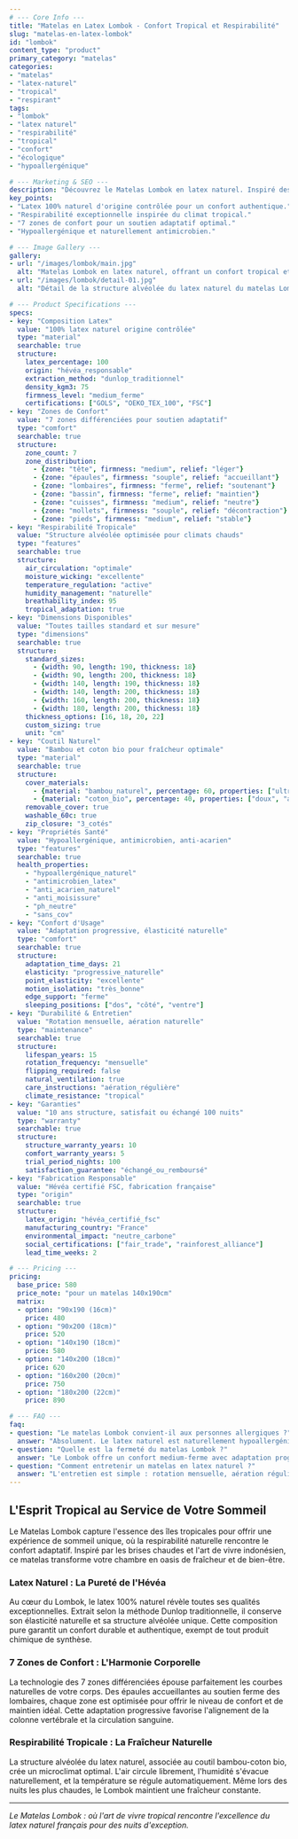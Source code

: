 ```yaml
---
# --- Core Info ---
title: "Matelas en Latex Lombok - Confort Tropical et Respirabilité"
slug: "matelas-en-latex-lombok"
id: "lombok"
content_type: "product"
primary_category: "matelas"
categories:
- "matelas"
- "latex-naturel"
- "tropical"
- "respirant"
tags:
- "lombok"
- "latex naturel"
- "respirabilité"
- "tropical"
- "confort"
- "écologique"
- "hypoallergénique"

# --- Marketing & SEO ---
description: "Découvrez le Matelas Lombok en latex naturel. Inspiré des îles tropicales, il offre une respirabilité exceptionnelle et un confort adaptatif pour un sommeil réparateur."
key_points:
- "Latex 100% naturel d'origine contrôlée pour un confort authentique."
- "Respirabilité exceptionnelle inspirée du climat tropical."
- "7 zones de confort pour un soutien adaptatif optimal."
- "Hypoallergénique et naturellement antimicrobien."

# --- Image Gallery ---
gallery:
- url: "/images/lombok/main.jpg"
  alt: "Matelas Lombok en latex naturel, offrant un confort tropical et respirant."
- url: "/images/lombok/detail-01.jpg"
  alt: "Détail de la structure alvéolée du latex naturel du matelas Lombok."

# --- Product Specifications ---
specs:
- key: "Composition Latex"
  value: "100% latex naturel origine contrôlée"
  type: "material"
  searchable: true
  structure:
    latex_percentage: 100
    origin: "hévéa_responsable"
    extraction_method: "dunlop_traditionnel"
    density_kgm3: 75
    firmness_level: "medium_ferme"
    certifications: ["GOLS", "OEKO_TEX_100", "FSC"]
- key: "Zones de Confort"
  value: "7 zones différenciées pour soutien adaptatif"
  type: "comfort"
  searchable: true
  structure:
    zone_count: 7
    zone_distribution:
      - {zone: "tête", firmness: "medium", relief: "léger"}
      - {zone: "épaules", firmness: "souple", relief: "accueillant"}
      - {zone: "lombaires", firmness: "ferme", relief: "soutenant"}
      - {zone: "bassin", firmness: "ferme", relief: "maintien"}
      - {zone: "cuisses", firmness: "medium", relief: "neutre"}
      - {zone: "mollets", firmness: "souple", relief: "décontraction"}
      - {zone: "pieds", firmness: "medium", relief: "stable"}
- key: "Respirabilité Tropicale"
  value: "Structure alvéolée optimisée pour climats chauds"
  type: "features"
  searchable: true
  structure:
    air_circulation: "optimale"
    moisture_wicking: "excellente"
    temperature_regulation: "active"
    humidity_management: "naturelle"
    breathability_index: 95
    tropical_adaptation: true
- key: "Dimensions Disponibles"
  value: "Toutes tailles standard et sur mesure"
  type: "dimensions"
  searchable: true
  structure:
    standard_sizes:
      - {width: 90, length: 190, thickness: 18}
      - {width: 90, length: 200, thickness: 18}
      - {width: 140, length: 190, thickness: 18}
      - {width: 140, length: 200, thickness: 18}
      - {width: 160, length: 200, thickness: 18}
      - {width: 180, length: 200, thickness: 18}
    thickness_options: [16, 18, 20, 22]
    custom_sizing: true
    unit: "cm"
- key: "Coutil Naturel"
  value: "Bambou et coton bio pour fraîcheur optimale"
  type: "material"
  searchable: true
  structure:
    cover_materials:
      - {material: "bambou_naturel", percentage: 60, properties: ["ultra_respirant", "antimicrobien", "thermorégulant"]}
      - {material: "coton_bio", percentage: 40, properties: ["doux", "absorbant", "hypoallergénique"]}
    removable_cover: true
    washable_60c: true
    zip_closure: "3_cotés"
- key: "Propriétés Santé"
  value: "Hypoallergénique, antimicrobien, anti-acarien"
  type: "features"
  searchable: true
  health_properties:
    - "hypoallergénique_naturel"
    - "antimicrobien_latex"
    - "anti_acarien_naturel"
    - "anti_moisissure"
    - "ph_neutre"
    - "sans_cov"
- key: "Confort d'Usage"
  value: "Adaptation progressive, élasticité naturelle"
  type: "comfort"
  searchable: true
  structure:
    adaptation_time_days: 21
    elasticity: "progressive_naturelle"
    point_elasticity: "excellente"
    motion_isolation: "très_bonne"
    edge_support: "ferme"
    sleeping_positions: ["dos", "côté", "ventre"]
- key: "Durabilité & Entretien"
  value: "Rotation mensuelle, aération naturelle"
  type: "maintenance"
  searchable: true
  structure:
    lifespan_years: 15
    rotation_frequency: "mensuelle"
    flipping_required: false
    natural_ventilation: true
    care_instructions: "aération_régulière"
    climate_resistance: "tropical"
- key: "Garanties"
  value: "10 ans structure, satisfait ou échangé 100 nuits"
  type: "warranty"
  searchable: true
  structure:
    structure_warranty_years: 10
    comfort_warranty_years: 5
    trial_period_nights: 100
    satisfaction_guarantee: "échangé_ou_remboursé"
- key: "Fabrication Responsable"
  value: "Hévéa certifié FSC, fabrication française"
  type: "origin"
  searchable: true
  structure:
    latex_origin: "hévéa_certifié_fsc"
    manufacturing_country: "France"
    environmental_impact: "neutre_carbone"
    social_certifications: ["fair_trade", "rainforest_alliance"]
    lead_time_weeks: 2

# --- Pricing ---
pricing:
  base_price: 580
  price_note: "pour un matelas 140x190cm"
  matrix:
  - option: "90x190 (16cm)"
    price: 480
  - option: "90x200 (18cm)"
    price: 520
  - option: "140x190 (18cm)"
    price: 580
  - option: "140x200 (18cm)"
    price: 620
  - option: "160x200 (20cm)"
    price: 750
  - option: "180x200 (22cm)"
    price: 890

# --- FAQ ---
faq:
- question: "Le matelas Lombok convient-il aux personnes allergiques ?"
  answer: "Absolument. Le latex naturel est naturellement hypoallergénique et antimicrobien. Le coutil en bambou et coton bio renforce ces propriétés pour un environnement de sommeil parfaitement sain."
- question: "Quelle est la fermeté du matelas Lombok ?"
  answer: "Le Lombok offre un confort medium-ferme avec adaptation progressive. Il convient parfaitement aux dormeurs sur le dos et sur le côté, tout en offrant un soutien suffisant pour les dormeurs sur le ventre."
- question: "Comment entretenir un matelas en latex naturel ?"
  answer: "L'entretien est simple : rotation mensuelle, aération régulière et protection par un protège-matelas. Le coutil amovible peut être lavé à 60°C pour un nettoyage en profondeur."
---
```


## L'Esprit Tropical au Service de Votre Sommeil

Le Matelas Lombok capture l'essence des îles tropicales pour offrir une expérience de sommeil unique, où la respirabilité naturelle rencontre le confort adaptatif. Inspiré par les brises chaudes et l'art de vivre indonésien, ce matelas transforme votre chambre en oasis de fraîcheur et de bien-être.

### Latex Naturel : La Pureté de l'Hévéa

Au cœur du Lombok, le latex 100% naturel révèle toutes ses qualités exceptionnelles. Extrait selon la méthode Dunlop traditionnelle, il conserve son élasticité naturelle et sa structure alvéolée unique. Cette composition pure garantit un confort durable et authentique, exempt de tout produit chimique de synthèse.

### 7 Zones de Confort : L'Harmonie Corporelle

La technologie des 7 zones différenciées épouse parfaitement les courbes naturelles de votre corps. Des épaules accueillantes au soutien ferme des lombaires, chaque zone est optimisée pour offrir le niveau de confort et de maintien idéal. Cette adaptation progressive favorise l'alignement de la colonne vertébrale et la circulation sanguine.

### Respirabilité Tropicale : La Fraîcheur Naturelle

La structure alvéolée du latex naturel, associée au coutil bambou-coton bio, crée un microclimat optimal. L'air circule librement, l'humidité s'évacue naturellement, et la température se régule automatiquement. Même lors des nuits les plus chaudes, le Lombok maintient une fraîcheur constante.

---
_Le Matelas Lombok : où l'art de vivre tropical rencontre l'excellence du latex naturel français pour des nuits d'exception._